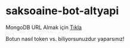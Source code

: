 # saksoaine-bot-altyapi


MongoDB URL Almak için [Tıkla](https://devnot.com/2019/mongodb-atlas-nedir-ve-nasil-olusturulur)

Botun nasıl token vs. biliyorsunuzdur yaparsınız!
